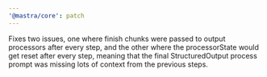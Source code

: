 ```yaml
---
'@mastra/core': patch
---
```


Fixes two issues, one where finish chunks were passed to output processors after every step, and the other where the processorState would get reset after every step, meaning that the final StructuredOutput process prompt was missing lots of context from the previous steps.
